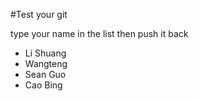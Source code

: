 #Test your git

type your name in the list then push it back 
- Li Shuang 
- Wangteng
- Sean Guo
- Cao Bing
